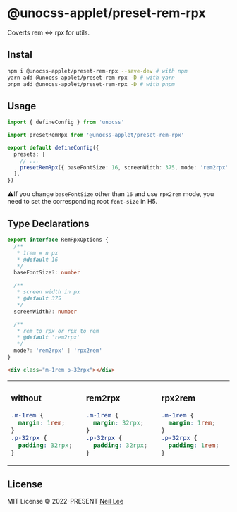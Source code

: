 # @unocss-applet/preset-rem-rpx

Coverts rem <=> rpx for utils.

## Instal

```bash
npm i @unocss-applet/preset-rem-rpx --save-dev # with npm
yarn add @unocss-applet/preset-rem-rpx -D # with yarn
pnpm add @unocss-applet/preset-rem-rpx -D # with pnpm
```

## Usage

```ts
import { defineConfig } from 'unocss'

import presetRemRpx from '@unocss-applet/preset-rem-rpx'

export default defineConfig({
  presets: [
    // ...
    presetRemRpx({ baseFontSize: 16, screenWidth: 375, mode: 'rem2rpx' }),
  ],
})
```

⚠️If you change `baseFontSize` other than `16` and use `rpx2rem` mode, you need to set the corresponding root `font-size` in H5.

## Type Declarations

```ts
export interface RemRpxOptions {
  /**
   * 1rem = n px
   * @default 16
   */
  baseFontSize?: number

  /**
   * screen width in px
   * @default 375
   */
  screenWidth?: number

  /**
   * rem to rpx or rpx to rem
   * @default 'rem2rpx'
   */
  mode?: 'rem2rpx' | 'rpx2rem'
}
```

```html
<div class="m-1rem p-32rpx"></div>
```

<table><tr><td width="300px" valign="top">

### without

```css
.m-1rem {
  margin: 1rem;
}
.p-32rpx {
  padding: 32rpx;
}
```

</td><td width="300px" valign="top">

### rem2rpx

```css
.m-1rem {
  margin: 32rpx;
}
.p-32rpx {
  padding: 32rpx;
}
```

</td><td width="300px" valign="top">

### rpx2rem

```css
.m-1rem {
  margin: 1rem;
}
.p-32rpx {
  padding: 1rem;
}
```

</td></tr></table>

## License

MIT License &copy; 2022-PRESENT [Neil Lee](https://github.com/zguolee)
